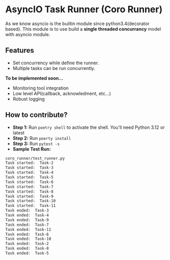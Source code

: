 # AsyncIO Task Runner (Coro Runner)

As we know asyncio is the builtin module since python3.4(decorator based). This module is to use build a **single threaded concurrancy** model with asyncio module.

## Features

* Set concurrency while define the runner.
* Multiple tasks can be run concurrently.

**To be implemented soon...**

* Monitoring tool integration
* Low level API(callback, acknowledment, etc...)
* Robust logging

## How to contribute?

* **Step 1:** Run `poetry shell` to activate the shell. You'll need Python 3.12 or latest
* **Step 2:** Run `poerty install`
* **Step 3:** Run `pytest -s`
* **Sample Test Run:**

```bash
coro_runner/test_runner.py 
Task started:  Task-2
Task started:  Task-3
Task started:  Task-4
Task started:  Task-5
Task started:  Task-6
Task started:  Task-7
Task started:  Task-8
Task started:  Task-9
Task started:  Task-10
Task started:  Task-11
Task ended:  Task-3
Task ended:  Task-4
Task ended:  Task-9
Task ended:  Task-7
Task ended:  Task-11
Task ended:  Task-6
Task ended:  Task-10
Task ended:  Task-2
Task ended:  Task-8
Task ended:  Task-5
```
